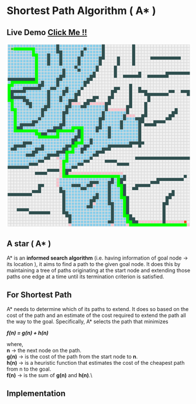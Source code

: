 # Shortest Path Algorithm ( A\* )


## Live Demo [Click Me !!](https://thenirmalkc.github.io/shortest-path-algorithm-astar/)

![A*](screenshots/a*.png)

## A star ( A* )

A* is an **informed search algorithm** (i.e. having information of goal node -> its location ), it aims to find a path to the given goal node. It does this by maintaining a tree of paths originating at the start node and extending those paths one edge at a time until its termination criterion is satisfied.

## For Shortest Path

A* needs to determine which of its paths to extend. It does so based on the cost of the path and an estimate of the cost required to extend the path all the way to the goal. Specifically, A* selects the path that minimizes

**_f(n) = g(n) + h(n)_**

where,\
  **n** -> the next node on the path.\
  **g(n)** -> is the cost of the path from the start node to **n**.\
  **h(n)** -> is a heuristic function that estimates the cost of the cheapest path from n to the goal.\
  **f(n)** -> is the sum of **g(n)** and **h(n)**.\
  
## Implementation
